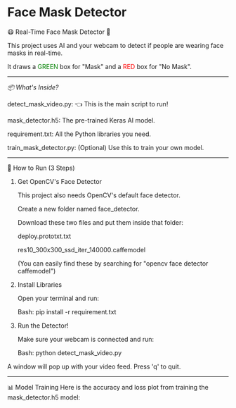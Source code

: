 
# Face Mask Detector

😷 Real-Time Face Mask Detector 🚀

This project uses AI and your webcam to detect if people are wearing face masks in real-time.

It draws a <font color="green">GREEN</font> box for "Mask" and a <font color="red">RED</font> box for "No Mask".

---------------------------------------------------------------------------------------------------------------------

_📦 What's Inside?_

detect_mask_video.py: 👈 This is the main script to run!

mask_detector.h5: The pre-trained Keras AI model.

requirement.txt: All the Python libraries you need.

train_mask_detector.py: (Optional) Use this to train your own model.

---------------------------------------------------------------------------------------------------------------------

🚀 How to Run (3 Steps)
1. Get OpenCV's Face Detector

   This project also needs OpenCV's default face detector.

   Create a new folder named face_detector.

   Download these two files and put them inside that folder:

   deploy.prototxt.txt

   res10_300x300_ssd_iter_140000.caffemodel

   (You can easily find these by searching for "opencv face detector caffemodel")

2. Install Libraries

   Open your terminal and run:

   Bash:
     pip install -r requirement.txt

3. Run the Detector!

   Make sure your webcam is connected and run:

   Bash:
     python detect_mask_video.py

   
A window will pop up with your video feed. Press 'q' to quit.

--------------------------------------------------------------------------------------------------------------------------

📊 Model Training
Here is the accuracy and loss plot from training the mask_detector.h5 model:
